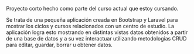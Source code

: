 Proyecto corto hecho como parte del curso actual que estoy cursando.

Se trata de una pequeña aplicación creada en Bootstrap y Laravel para mostrar los ciclos y cursos relacionados con un centro de estudio. La aplicación logra esto mostrando en distintas vistas datos obtenidos a partir de una base de datos y a su vez interactuar utilizando metodologias CRUD para editar, guardar, borrar u obtener datos.
